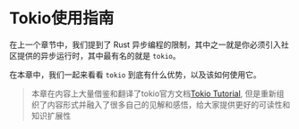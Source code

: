 # Tokio使用指南
在上一个章节中，我们提到了 Rust 异步编程的限制，其中之一就是你必须引入社区提供的异步运行时，其中最有名的就是 `tokio`。

在本章中，我们一起来看看 `tokio` 到底有什么优势，以及该如何使用它。

> 本章在内容上大量借鉴和翻译了tokio官方文档[Tokio Tutorial](https://tokio.rs/tokio/tutorial), 但是重新组织了内容形式并融入了很多自己的见解和感悟，给大家提供更好的可读性和知识扩展性